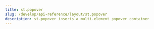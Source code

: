 ```yaml
---
title: st.popover
slug: /develop/api-reference/layout/st.popover
description: st.popover inserts a multi-element popover container
---
```


<Autofunction function="streamlit.popover" />
